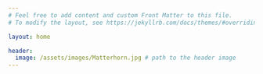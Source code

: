 ```yaml
---
# Feel free to add content and custom Front Matter to this file.
# To modify the layout, see https://jekyllrb.com/docs/themes/#overriding-theme-defaults

layout: home

header:
  image: /assets/images/Matterhorn.jpg # path to the header image
---
```

